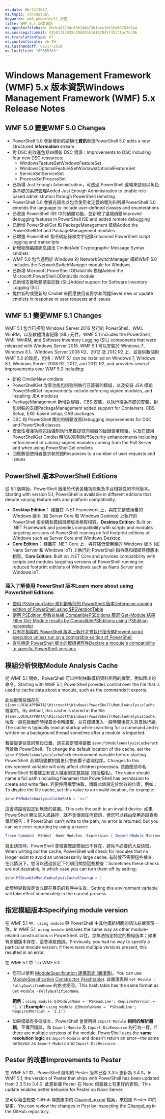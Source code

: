 ```yaml
---
ms.date: 06/12/2017
ms.topic: conceptual
keywords: wmf,powershell,設定
title: WMF 5.x 版本資訊
ms.openlocfilehash: 8bdc423234cf0b104b72b1bee1de35e50783d8a4
ms.sourcegitcommit: 01b81317029b28dd9b61d167045fd31f1ec7bc06
ms.translationtype: HT
ms.contentlocale: zh-TW
ms.lasthandoff: 05/17/2019
ms.locfileid: "65855763"
---
```

# <a name="windows-management-framework-wmf-5x-release-notes"></a><span data-ttu-id="1ec7c-103">Windows Management Framework (WMF) 5.x 版本資訊</span><span class="sxs-lookup"><span data-stu-id="1ec7c-103">Windows Management Framework (WMF) 5.x Release Notes</span></span>

## <a name="wmf-50-changes"></a><span data-ttu-id="1ec7c-104">WMF 5.0 變更</span><span class="sxs-lookup"><span data-stu-id="1ec7c-104">WMF 5.0 Changes</span></span>

- <span data-ttu-id="1ec7c-105">PowerShell 5.0 會新增新的結構化**資訊**串流</span><span class="sxs-lookup"><span data-stu-id="1ec7c-105">PowerShell 5.0 adds a new structured **Information** stream</span></span>
- <span data-ttu-id="1ec7c-106">對 DSC 的改進包括四個新 DSC 資源：</span><span class="sxs-lookup"><span data-stu-id="1ec7c-106">Improvements to DSC including four new DSC resources:</span></span>
  - <span data-ttu-id="1ec7c-107">WindowsFeatureSet</span><span class="sxs-lookup"><span data-stu-id="1ec7c-107">WindowsFeatureSet</span></span>
  - <span data-ttu-id="1ec7c-108">WindowsOptionalFeatureSet</span><span class="sxs-lookup"><span data-stu-id="1ec7c-108">WindowsOptionalFeatureSet</span></span>
  - <span data-ttu-id="1ec7c-109">ServiceSet</span><span class="sxs-lookup"><span data-stu-id="1ec7c-109">ServiceSet</span></span>
  - <span data-ttu-id="1ec7c-110">ProcessSet</span><span class="sxs-lookup"><span data-stu-id="1ec7c-110">ProcessSet</span></span>
- <span data-ttu-id="1ec7c-111">已新增 Just Enough Administration，可透過 PowerShell 遠端來啟用以角色為基礎的系統管理</span><span class="sxs-lookup"><span data-stu-id="1ec7c-111">Added Just Enough Administration to enable role-based administration through PowerShell remoting</span></span>
- <span data-ttu-id="1ec7c-112">PowerShell 5.0 會擴充語言以包含使用者定義的類別和列舉</span><span class="sxs-lookup"><span data-stu-id="1ec7c-112">PowerShell 5.0 extends the language to include user-defined classes and enumerations</span></span>
- <span data-ttu-id="1ec7c-113">已改進 PowerShell ISE 中的偵錯功能，並新增了遠端偵錯</span><span class="sxs-lookup"><span data-stu-id="1ec7c-113">Improved debugging features in PowerShell ISE and added remote debugging</span></span>
- <span data-ttu-id="1ec7c-114">已新增 PowerShellGet 和 PackageManagement 模組</span><span class="sxs-lookup"><span data-stu-id="1ec7c-114">Added the PowerShellGet and PackageManagement modules</span></span>
- <span data-ttu-id="1ec7c-115">已增強 PowerShell 指令碼記錄和文字記錄</span><span class="sxs-lookup"><span data-stu-id="1ec7c-115">Enhanced PowerShell script logging and transcripts</span></span>
- <span data-ttu-id="1ec7c-116">新增密碼編譯訊息語法 Cmdlet</span><span class="sxs-lookup"><span data-stu-id="1ec7c-116">Add Cryptographic Message Syntax cmdlets</span></span>
- <span data-ttu-id="1ec7c-117">WMF 5.0 包含適用於 Windows 的 NetworkSwitchManager 模組</span><span class="sxs-lookup"><span data-stu-id="1ec7c-117">WMF 5.0 includes the NetworkSwitchManager module for Windows</span></span>
- <span data-ttu-id="1ec7c-118">已新增 Microsoft.PowerShell.ODataUtils 模組</span><span class="sxs-lookup"><span data-stu-id="1ec7c-118">Added the Microsoft.PowerShell.ODataUtils module</span></span>
- <span data-ttu-id="1ec7c-119">已新增支援軟體清查記錄 (SIL)</span><span class="sxs-lookup"><span data-stu-id="1ec7c-119">Added support for Software Inventory Logging (SIL)</span></span>
- <span data-ttu-id="1ec7c-120">提供新的或更新的 Cmdlet 來回應使用者要求和問題</span><span class="sxs-lookup"><span data-stu-id="1ec7c-120">Sever new or update cmdlets in response to user requests and issues</span></span>

## <a name="wmf-51-changes"></a><span data-ttu-id="1ec7c-121">WMF 5.1 變更</span><span class="sxs-lookup"><span data-stu-id="1ec7c-121">WMF 5.1 Changes</span></span>

<span data-ttu-id="1ec7c-122">WMF 5.1 包含已搭配 Windows Server 2016 發行的 PowerShell、WMI、WinRM，以及軟體清查記錄 (SIL) 元件。</span><span class="sxs-lookup"><span data-stu-id="1ec7c-122">WMF 5.1 includes the PowerShell, WMI, WinRM, and Software Inventory Logging (SIL) components that were released with Windows Server 2016.</span></span> <span data-ttu-id="1ec7c-123">WMF 5.1 可以安裝於 Windows 7、Windows 8.1、Windows Server 2008 R2、2012 及 2012 R2 上，並提供數個對 WMF 5.0 的改進，包括：</span><span class="sxs-lookup"><span data-stu-id="1ec7c-123">WMF 5.1 can be installed on Windows 7, Windows 8.1, Windows Server 2008 R2, 2012, and 2012 R2, and provides several improvements over WMF 5.0 including:</span></span>

- <span data-ttu-id="1ec7c-124">新的 Cmdlet</span><span class="sxs-lookup"><span data-stu-id="1ec7c-124">New cmdlets</span></span>
- <span data-ttu-id="1ec7c-125">PowerShellGet 改善功能包括強制執行已簽署的模組，以及安裝 JEA 模組</span><span class="sxs-lookup"><span data-stu-id="1ec7c-125">PowerShellGet improvements include enforcing signed modules, and installing JEA modules</span></span>
- <span data-ttu-id="1ec7c-126">PackageManagement 新增對容器、CBS 安裝、以執行檔為基礎的安裝、封包封裝的支援</span><span class="sxs-lookup"><span data-stu-id="1ec7c-126">PackageManagement added support for Containers, CBS Setup, EXE-based setup, CAB packages</span></span>
- <span data-ttu-id="1ec7c-127">DSC 和 PowerShell 類別的偵錯改善</span><span class="sxs-lookup"><span data-stu-id="1ec7c-127">Debugging improvements for DSC and PowerShell classes</span></span>
- <span data-ttu-id="1ec7c-128">安全性增強功能包括強制執行來自提取伺服器的目錄簽署模組，以及在使用 PowerShellGet Cmdlet 時加以強制執行</span><span class="sxs-lookup"><span data-stu-id="1ec7c-128">Security enhancements including enforcement of catalog-signed modules coming from the Pull Server and when using PowerShellGet cmdlets</span></span>
- <span data-ttu-id="1ec7c-129">回應數個使用者要求和問題</span><span class="sxs-lookup"><span data-stu-id="1ec7c-129">Responses to a number of user requests and issues</span></span>

## <a name="powershell-editions"></a><span data-ttu-id="1ec7c-130">PowerShell 版本</span><span class="sxs-lookup"><span data-stu-id="1ec7c-130">PowerShell Editions</span></span>

<span data-ttu-id="1ec7c-131">從 5.1 版開始，PowerShell 適用於代表各種功能集及平台相容性的不同版本。</span><span class="sxs-lookup"><span data-stu-id="1ec7c-131">Starting with version 5.1, PowerShell is available in different editions that denote varying feature sets and platform compatibility.</span></span>

- <span data-ttu-id="1ec7c-132">**Desktop Edition：** 建置在 .NET Framework 上，與在完整使用量的 Windows 版本 (如 Server Core 和 Windows Desktop) 上執行的 PowerShell 指令碼和模組目標版本相容相容。</span><span class="sxs-lookup"><span data-stu-id="1ec7c-132">**Desktop Edition:** Built on .NET Framework and provides compatibility with scripts and modules targeting versions of PowerShell running on full footprint editions of Windows such as Server Core and Windows Desktop.</span></span>
- <span data-ttu-id="1ec7c-133">**Core Edition：** 建置在 .NET Core 上，與在降低使用量的 Windows 版本 (如 Nano Server 和 Windows IoT) 上執行的 PowerShell 指令碼和模組目標版本相容。</span><span class="sxs-lookup"><span data-stu-id="1ec7c-133">**Core Edition:** Built on .NET Core and provides compatibility with scripts and modules targeting versions of PowerShell running on reduced footprint editions of Windows such as Nano Server and Windows IoT.</span></span>

### <a name="learn-more-about-using-powershell-editions"></a><span data-ttu-id="1ec7c-134">深入了解使用 PowerShell 版本</span><span class="sxs-lookup"><span data-stu-id="1ec7c-134">Learn more about using PowerShell Editions</span></span>

- [<span data-ttu-id="1ec7c-135">使用 PSVersionTable 來判斷執行的 PowerShell 版本</span><span class="sxs-lookup"><span data-stu-id="1ec7c-135">Determine running edition of PowerShell using $PSVersionTable</span></span>](/powershell/module/microsoft.powershell.core/about/about_automatic_variables)
- [<span data-ttu-id="1ec7c-136">使用 PSEdition 參數並依據 CompatiblePSEditions 篩選 Get-Module 結果</span><span class="sxs-lookup"><span data-stu-id="1ec7c-136">Filter Get-Module results by CompatiblePSEditions using PSEdition parameter</span></span>](/powershell/module/microsoft.powershell.core/get-module)
- [<span data-ttu-id="1ec7c-137">只有在相容的 PowerShell 版本上執行才會執行指令碼</span><span class="sxs-lookup"><span data-stu-id="1ec7c-137">Prevent script execution unless run on a compatible edition of PowerShell</span></span>](/powershell/gallery/concepts/script-psedition-support)
- [<span data-ttu-id="1ec7c-138">宣告特定 PowerShell 版本的模組相容性</span><span class="sxs-lookup"><span data-stu-id="1ec7c-138">Declare a module's compatibility to specific PowerShell versions</span></span>](/powershell/gallery/concepts/module-psedition-support)

## <a name="module-analysis-cache"></a><span data-ttu-id="1ec7c-139">模組分析快取</span><span class="sxs-lookup"><span data-stu-id="1ec7c-139">Module Analysis Cache</span></span>

<span data-ttu-id="1ec7c-140">從 WMF 5.1 開始，PowerShell 可以控制快取模組資料所用的檔案，例如匯出的命令。</span><span class="sxs-lookup"><span data-stu-id="1ec7c-140">Starting with WMF 5.1, PowerShell provides control over the file that is used to cache data about a module, such as the commands it exports.</span></span>

<span data-ttu-id="1ec7c-141">此快取預設儲存在 `${env:LOCALAPPDATA}\Microsoft\Windows\PowerShell\ModuleAnalysisCache` 檔案中。</span><span class="sxs-lookup"><span data-stu-id="1ec7c-141">By default, this cache is stored in the file `${env:LOCALAPPDATA}\Microsoft\Windows\PowerShell\ModuleAnalysisCache`.</span></span> <span data-ttu-id="1ec7c-142">快取一般在啟動同時搜尋命令時讀取，並在模組匯入一段時間後寫入背景執行緒。</span><span class="sxs-lookup"><span data-stu-id="1ec7c-142">The cache is typically read at startup while searching for a command and is written on a background thread sometime after a module is imported.</span></span>

<span data-ttu-id="1ec7c-143">若要變更快取的預設位置，請先設定環境變數 `$env:PSModuleAnalysisCachePath` 再啟動 PowerShell。</span><span class="sxs-lookup"><span data-stu-id="1ec7c-143">To change the default location of the cache, set the `$env:PSModuleAnalysisCachePath` environment variable before starting PowerShell.</span></span> <span data-ttu-id="1ec7c-144">此環境變數的變更只會影響子處理程序。</span><span class="sxs-lookup"><span data-stu-id="1ec7c-144">Changes to this environment variable will only affect children processes.</span></span> <span data-ttu-id="1ec7c-145">該值應該命名 PowerShell 有權建立和寫入檔案的完整路徑 (包括檔名)。</span><span class="sxs-lookup"><span data-stu-id="1ec7c-145">The value should name a full path (including filename) that PowerShell has permission to create and write files.</span></span> <span data-ttu-id="1ec7c-146">若要停用檔案快取，請將此值設定於無效的位置，例如︰</span><span class="sxs-lookup"><span data-stu-id="1ec7c-146">To disable the file cache, set this value to an invalid location, for example:</span></span>

```powershell
$env:PSModuleAnalysisCachePath = 'nul'
```

<span data-ttu-id="1ec7c-147">這會將路徑設定到無效的裝置。</span><span class="sxs-lookup"><span data-stu-id="1ec7c-147">This sets the path to an invalid device.</span></span> <span data-ttu-id="1ec7c-148">如果 PowerShell 無法寫入該路徑，就不會傳回任何錯誤，但您可以藉由使用追蹤查看錯誤報告︰</span><span class="sxs-lookup"><span data-stu-id="1ec7c-148">If PowerShell can't write to the path, no error is returned, but you can see error reporting by using a tracer:</span></span>

```powershell
Trace-Command -PSHost -Name Modules -Expression { Import-Module Microsoft.PowerShell.Management -Force }
```

<span data-ttu-id="1ec7c-149">寫出快取時，PowerShell 會檢查確認模組已不存在，避免不必要的大型快取。</span><span class="sxs-lookup"><span data-stu-id="1ec7c-149">When writing out the cache, PowerShell will check for modules that no longer exist to avoid an unnecessarily large cache.</span></span> <span data-ttu-id="1ec7c-150">有時候不需要這些檢查，在此情況下，您可以透過設定下列項目關閉這些檢查：</span><span class="sxs-lookup"><span data-stu-id="1ec7c-150">Sometimes these checks are not desirable, in which case you can turn them off by setting:</span></span>

```powershell
$env:PSDisableModuleAnalysisCacheCleanup = 1
```

<span data-ttu-id="1ec7c-151">此環境變數設定會立即在目前的程序中生效。</span><span class="sxs-lookup"><span data-stu-id="1ec7c-151">Setting this environment variable will take effect immediately in the current process.</span></span>

## <a name="specifying-module-version"></a><span data-ttu-id="1ec7c-152">指定模組版本</span><span class="sxs-lookup"><span data-stu-id="1ec7c-152">Specifying module version</span></span>

<span data-ttu-id="1ec7c-153">在 WMF 5.1 中，`using module` 與 PowerShell 中其他模組相關的語法結構表現一致。</span><span class="sxs-lookup"><span data-stu-id="1ec7c-153">In WMF 5.1, `using module` behaves the same way as other module-related constructions in PowerShell.</span></span>
<span data-ttu-id="1ec7c-154">以往，您無法指定特定的模組版本；如果有多個版本存在，這會導致錯誤。</span><span class="sxs-lookup"><span data-stu-id="1ec7c-154">Previously, you had no way to specify a particular module version; if there were multiple versions present, this resulted in an error.</span></span>

<span data-ttu-id="1ec7c-155">在 WMF 5.1 中：</span><span class="sxs-lookup"><span data-stu-id="1ec7c-155">In WMF 5.1:</span></span>

- <span data-ttu-id="1ec7c-156">您可以使用 [ModuleSpecification 建構函式 (雜湊表)](/dotnet/api/microsoft.powershell.commands.modulespecification.-ctor?view=powershellsdk-1.1.0#Microsoft_PowerShell_Commands_ModuleSpecification__ctor_System_Collections_Hashtable_)。</span><span class="sxs-lookup"><span data-stu-id="1ec7c-156">You can use [ModuleSpecification Constructor (Hashtable)](/dotnet/api/microsoft.powershell.commands.modulespecification.-ctor?view=powershellsdk-1.1.0#Microsoft_PowerShell_Commands_ModuleSpecification__ctor_System_Collections_Hashtable_).</span></span>
  <span data-ttu-id="1ec7c-157">此雜湊表與 `Get-Module -FullyQualifiedName` 的格式相同。</span><span class="sxs-lookup"><span data-stu-id="1ec7c-157">This hash table has the same format as `Get-Module -FullyQualifiedName`.</span></span>

  <span data-ttu-id="1ec7c-158">**範例：**`using module @{ModuleName = 'PSReadLine'; RequiredVersion = '1.1'}`</span><span class="sxs-lookup"><span data-stu-id="1ec7c-158">**Example:** `using module @{ModuleName = 'PSReadLine'; RequiredVersion = '1.1'}`</span></span>

- <span data-ttu-id="1ec7c-159">如果模組有多個版本，PowerShell 會使用與 `Import-Module` **相同的解析邏輯**，不傳回錯誤，和 `Import-Module` 及 `Import-DscResource` 的行為一樣。</span><span class="sxs-lookup"><span data-stu-id="1ec7c-159">If there are multiple versions of the module, PowerShell uses the **same resolution logic** as `Import-Module` and doesn't return an error--the same behavior as `Import-Module` and `Import-DscResource`.</span></span>

## <a name="improvements-to-pester"></a><span data-ttu-id="1ec7c-160">Pester 的改善</span><span class="sxs-lookup"><span data-stu-id="1ec7c-160">Improvements to Pester</span></span>

<span data-ttu-id="1ec7c-161">在 WMF 5.1 中，PowerShell 隨附的 Pester 版本已從 3.3.5 更新為 3.4.0。</span><span class="sxs-lookup"><span data-stu-id="1ec7c-161">In WMF 5.1, the version of Pester that ships with PowerShell has been updated from 3.3.5 to 3.4.0.</span></span>
<span data-ttu-id="1ec7c-162">此更新讓 Pester 在 Nano 伺服器上有更好的表現。</span><span class="sxs-lookup"><span data-stu-id="1ec7c-162">This update enables better behavior for Pester on Nano Server.</span></span>

<span data-ttu-id="1ec7c-163">您可以藉由檢查 GitHub 存放庫中的 [ChangeLog.md](https://github.com/pester/Pester/blob/master/CHANGELOG.md) 檔案，來檢閱 Pester 中的變更。</span><span class="sxs-lookup"><span data-stu-id="1ec7c-163">You can review the changes in Pest by inspecting the [ChangeLog](https://github.com/pester/Pester/blob/master/CHANGELOG.md) in the GitHub repository.</span></span>
